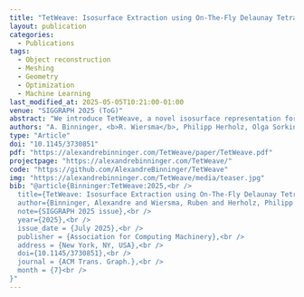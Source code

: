 ```yaml
---
title: "TetWeave: Isosurface Extraction using On-The-Fly Delaunay Tetrahedral Grids for Gradient-Based Mesh Optimization"
layout: publication
categories:
  - Publications
tags:
  - Object reconstruction
  - Meshing
  - Geometry
  - Optimization
  - Machine Learning
last_modified_at: 2025-05-05T10:21:00-01:00
venue: "SIGGRAPH 2025 (ToG)"
abstract: "We introduce TetWeave, a novel isosurface representation for gradient-based mesh optimization that jointly optimizes the placement of a tetrahedral grid used for Marching Tetrahedra and a novel directional signed distance at each point. TetWeave constructs tetrahedral grids on-the-fly via Delaunay triangulation, enabling increased flexibility compared to predefined grids. The extracted meshes are guaranteed to be watertight, two-manifold and intersection-free. The flexibility of TetWeave enables a resampling strategy that places new points where reconstruction error is high and allows to encourage mesh fairness without compromising on reconstruction error. This leads to high-quality, adaptive meshes that require minimal memory usage and few parameters to optimize. Consequently, TetWeave exhibits near-linear memory scaling relative to the vertex count of the output mesh — a substantial improvement over predefined grids. We demonstrate the applicability of TetWeave to a broad range of challenging tasks in computer graphics and vision, such as multi-view 3D reconstruction, mesh compression and geometric texture generation."
authors: "A. Binninger, <b>R. Wiersma</b>, Philipp Herholz, Olga Sorkine-Hornung"
type: "Article"
doi: "10.1145/3730851"
pdf: "https://alexandrebinninger.com/TetWeave/paper/TetWeave.pdf"
projectpage: "https://alexandrebinninger.com/TetWeave/"
code: "https://github.com/AlexandreBinninger/TetWeave"
img: "https://alexandrebinninger.com/TetWeave/media/teaser.jpg"
bib: "@article{Binninger:TetWeave:2025,<br />
  title={TetWeave: Isosurface Extraction using On-The-Fly Delaunay Tetrahedral Grids for Gradient-Based Mesh Optimization},<br />
  author={Binninger, Alexandre and Wiersma, Ruben and Herholz, Philipp and Sorkine-Hornung, Olga},<br />
  note={SIGGRAPH 2025 issue},<br />
  year={2025},<br />
  issue_date = {July 2025},<br />
  publisher = {Association for Computing Machinery},<br />
  address = {New York, NY, USA},<br />
  doi={10.1145/3730851},<br />
  journal = {ACM Trans. Graph.},<br />
  month = {7}<br />
}"
---
```

